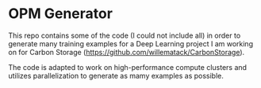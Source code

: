 # OPM Generator

This repo contains some of the code (I could not include all) in order to generate many training examples for a Deep Learning project I am working on for Carbon Storage (https://github.com/willematack/CarbonStorage).

The code is adapted to work on high-performance compute clusters and utilizes parallelization to generate as mamy examples as possible. 

